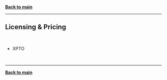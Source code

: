 <br/>

**[Back to main](./README.md)**

---

## Licensing & Pricing

<br/>

- XPTO




<br/>

---

**[Back to main](./README.md)**
